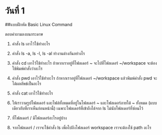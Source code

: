 # วันที่ 1 

##แบบฝึกหัด Basic Linux Command

ตอบคำถามลงบนกระดาษ

1. คำสั่ง ls เอาไว้ใช้ทำอะไร 

2. คำสั่ง ls -a,  ls -l, ls -al ทำงานต่างกันอย่างไร 

3. คำสั่ง cd เอาไว้ใช้ทำอะไร ถ้าหากเราอยู่ที่โฟลเดอร์ ~ จะไปที่โฟลเดอร์ ~/workspace จะต้องใช้พิมพ์คำสั่งว่าอะไร

4. คำสั่ง pwd เอาไว้ใช้ทำอะไร ถ้าหากเราอยู่ที่โฟลเดอร์ ~/workspace แล้วพิมพ์คำสั่ง pwd จะได้ผลลัพธ์เป็นอะไร

5. คำสั่ง cat เอาไว้ใช้ทำอะไร

6. ให้เราวาดรูปโฟลเดอร์ และไฟล์ทั้งหมดที่อยู่ในโฟลเดอร์ ~ และโฟลเดอร์ภายใต้ ~ ทั้งหมด (แบบเดียวกับที่เราเห็นก่อนหน้านี้) เฉพาะโฟลเดอร์ที่เข้าถึงได้จาก ls ไม่นับโฟลเดอร์ที่ซ่อนไว้

7. ที่โฟลเดอร์ / มีโฟลเดอร์อะไรอยู่บ้าง

8. จากโฟลเดอร์ / เราจะใช้คำสั่ง ls เพื่อไปถึงโฟลเดอร์ workspace เราจะต้องใช้ path อะไร
